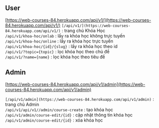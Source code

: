 ## User
[https://web-courses-84.herokuapp.com/api/v1/](https://web-courses-84.herokuapp.com/api/v1/)
`[/api/v1/](https://web-courses-84.herokuapp.com/api/v1/)` : trang chủ Khóa Học  
`/api/v1/khoa-hoc/onlab` : lấy ra khóa học không trực tuyến  
`/api/v1/khoa-hoc/online` : lấy ra khóa học trực tuyến  
`/api/v1/khoa-hoc/{id}/{slug}` : lấy ra khóa học theo id     
`/api/v1/?topic={topic}` : lọc khóa học theo chủ đề   
`/api/v1/?name={name}` : lọc khóa học theo tiêu đề  
## Admin
[https://web-courses-84.herokuapp.com/api/v1/admin](https://web-courses-84.herokuapp.com/api/v1/admin)


`[/api/v1/admin](https://web-courses-84.herokuapp.com/api/v1/admin)` : trang chủ Admin   
`/api/v1/api/v1//admin/course-create` : tạo khóa học  
`/api/v1/admin/course-edit/{id}` : cập nhật thông tin khóa học  
`/api/v1/admin/course-edit/{id}` : xóa khóa học  
